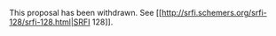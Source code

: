 This proposal has been withdrawn.  See [[http://srfi.schemers.org/srfi-128/srfi-128.html|SRFI 128]].